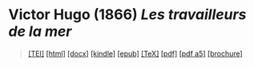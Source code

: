 # Victor Hugo (1866)  <em>Les travailleurs de la mer</em> 

>  <a target="_blank" title="Source XML/TEI" class="mime48 tei" href="https://hurlus.github.io/tei/hugo1866_travailleurs-mer.xml">[TEI]</a>  <a target="_blank" title="HTML une page" class="mime48 html" href="https://hurlus.github.io/hugo1866_travailleurs-mer/hugo1866_travailleurs-mer.html">[html]</a>  <a target="_blank" title="Bureautique (LibreOffice, MS.Word)" class="mime48 docx" href="https://hurlus.github.io/hugo1866_travailleurs-mer/hugo1866_travailleurs-mer.docx">[docx]</a>  <a target="_blank" title="Amazon.kindle" class="mime48 mobi" href="https://hurlus.github.io/hugo1866_travailleurs-mer/hugo1866_travailleurs-mer.mobi">[kindle]</a>  <a target="_blank" title="EPUB, pour liseuses et téléphones" class="mime48 epub" href="https://hurlus.github.io/hugo1866_travailleurs-mer/hugo1866_travailleurs-mer.epub">[epub]</a>  <a target="_blank" title="LaTeX" class="mime48 tex" href="https://hurlus.github.io/hugo1866_travailleurs-mer/hugo1866_travailleurs-mer.tex">[TeX]</a>  <a target="_blank" title="PDF à imprimer, A4 2 colonnes" class="mime48 pdf" href="https://hurlus.github.io/hugo1866_travailleurs-mer/hugo1866_travailleurs-mer.pdf">[pdf]</a>  <a target="_blank" title="PDF à lire, A5 une colonne" class="mime48 a5" href="https://hurlus.github.io/hugo1866_travailleurs-mer/hugo1866_travailleurs-mer_a5.pdf">[pdf a5]</a>  <a target="_blank" title="Brochure à agrafer, pdf imposé pour imprimante recto/verso" class="mime48 brochure" href="https://hurlus.github.io/hugo1866_travailleurs-mer/hugo1866_travailleurs-mer_brochure.pdf">[brochure]</a> 
